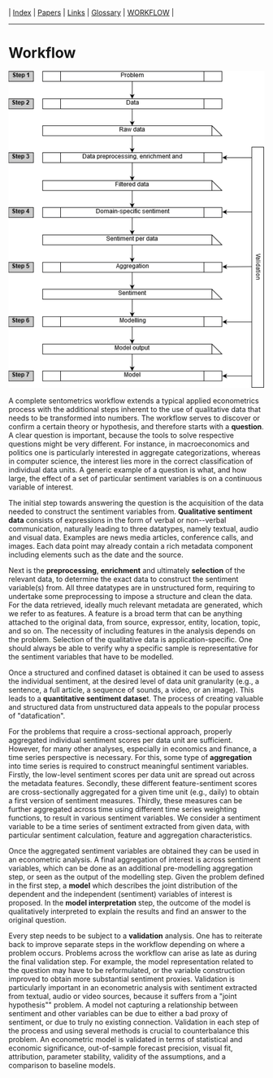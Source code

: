 
| [Index](index.md) | [Papers](papers.md) | [Links](links.md) | [Glossary](glossary.md) | [WORKFLOW](workflow.md) |

---

# Workflow

![workflow](workflow.png)

A complete sentometrics workflow extends a typical applied econometrics process with the additional steps inherent to the use of qualitative data that needs to be transformed into numbers. The workflow serves to discover or confirm a certain theory or hypothesis, and therefore starts with a **question**. A clear question is important, because the tools to solve respective questions might be very different. For instance, in macroeconomics and politics one is particularly interested in aggregate categorizations, whereas in computer science, the interest lies more in the correct classification of individual data units. A generic example of a question is what, and how large, the effect of a set of particular sentiment variables is on a continuous variable of interest.

The initial step towards answering the question is the acquisition of the data needed to construct the sentiment variables from. **Qualitative sentiment data** consists of expressions in the form of verbal or non--verbal communication, naturally leading to three datatypes, namely textual, audio and visual data. Examples are news media articles, conference calls, and images. Each data point may already contain a rich metadata component including elements such as the date and the source.

Next is the **preprocessing**, **enrichment** and ultimately **selection** of the relevant data, to determine the exact data to construct the sentiment variable(s) from. All three datatypes are in unstructured form, requiring to undertake some preprocessing to impose a structure and clean the data. For the data retrieved, ideally much relevant metadata are generated, which we refer to as features. A feature is a broad term that can be anything attached to the original data, from source, expressor, entity, location, topic, and so on. The necessity of including features in the analysis depends on the problem. Selection of the qualitative data is application-specific. One should always be able to verify why a specific sample is representative for the sentiment variables that have to be modelled.

Once a structured and confined dataset is obtained it can be used to assess the individual sentiment, at the desired level of data unit granularity (e.g., a sentence, a full article, a sequence of sounds, a video, or an image). This leads to a **quantitative sentiment datase**t. The process of creating valuable and structured data from unstructured data appeals to the popular process of "datafication".

For the problems that require a cross-sectional approach, properly aggregated individual sentiment scores per data unit are sufficient. However, for many other analyses, especially in economics and finance, a time series perspective is necessary. For this, some type of **aggregation** into time series is required to construct meaningful sentiment variables. Firstly, the low-level sentiment scores per data unit are spread out across the metadata features. Secondly, these different feature-sentiment scores are cross-sectionally aggregated for a given time unit (e.g., daily) to obtain a first version of sentiment measures. Thirdly, these measures can be further aggregated across time using different time series weighting functions, to result in various sentiment variables. We consider a sentiment variable to be a time series of sentiment extracted from given data, with particular sentiment calculation, feature and aggregation characteristics.

Once the aggregated sentiment variables are obtained they can be used in an econometric analysis. A final aggregation of interest is across sentiment variables, which can be done as an additional pre-modelling aggregation step, or seen as the output of the modelling step. Given the problem defined in the first step, a **model** which describes the joint distribution of the dependent and the independent (sentiment) variables of interest is proposed. In the **model interpretation** step, the outcome of the model is qualitatively interpreted to explain the results and find an answer to the original question.

Every step needs to be subject to a **validation** analysis. One has to reiterate back to improve separate steps in the workflow depending on where a problem occurs. Problems across the workflow can arise as late as during the final validation step. For example, the model representation related to the question may have to be reformulated, or the variable construction improved to obtain more substantial sentiment proxies. Validation is particularly important in an econometric analysis with sentiment extracted from textual, audio or video sources, because it suffers from a "joint hypothesis"" problem. A model not capturing a relationship between sentiment and other variables can be due to either a bad proxy of sentiment, or due to truly no existing connection. Validation in each step of the process and using several methods is crucial to counterbalance this problem. An econometric model is validated in terms of statistical and economic significance, out-of-sample forecast precision, visual fit, attribution, parameter stability, validity of the assumptions, and a comparison to baseline models.

